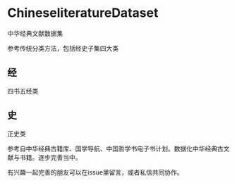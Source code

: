 # ChineseliteratureDataset
中华经典文献数据集

参考传统分类方法，包括经史子集四大类
## 经
四书五经类
## 史
正史类

参考自中华经典古籍库、国学导航、中国哲学书电子书计划。数据化中华经典古文献与书籍。逐步完善当中。

有兴趣一起完善的朋友可以在issue里留言，或者私信共同协作。
